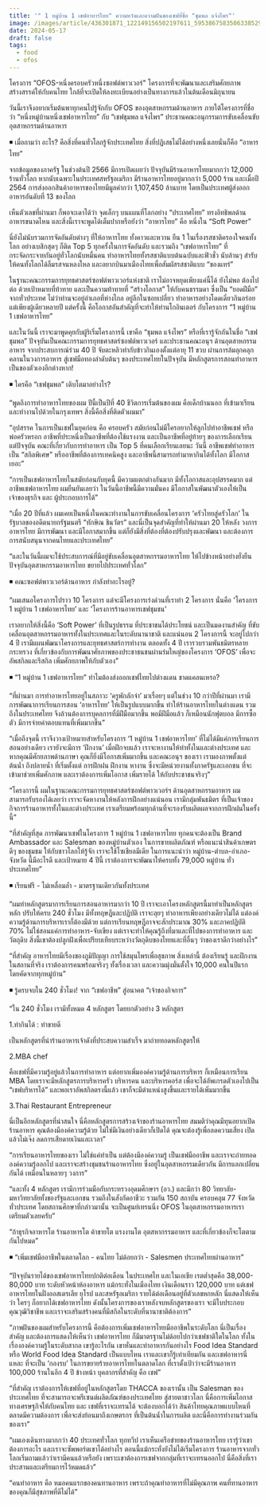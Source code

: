 ```yaml
---
title: '" 1 หมู่บ้าน 1 เชฟอาหารไทย" ความหวังและความฝันของเชฟที่ชื่อ "ชุมพล แจ้งไพร"'
image: /images/article/436301871_122149156502197611_5953867583506338529_n-2.jpg
date: 2024-05-17
draft: false
tags:
  - food
  - ofos
---
```

โครงการ “OFOS-หนึ่งครอบครัวหนึ่งซอฟต์พาวเวอร์" โครงการที่จะพัฒนาและเสริมศักยภาพสร้างสรรค์ให้กับคนไทย ใกล้ที่จะเปิดให้ลงทะเบียนอย่างเป็นทางการแล้วในต้นเดือนมิถุนายน 

วันนี้เราจึงอยากเริ่มต้นพาทุกคนไปรู้จักกับ OFOS ของอุตสาหกรรมด้านอาหาร ภายใต้โครงการที่ชื่อว่า “หนึ่งหมู่บ้านหนึ่งเชฟอาหารไทย” กับ “เชฟชุมพล แจ้งไพร” ประธานคณะอนุกรรมการขับเคลื่อนขับอุตสาหกรรมด้านอาหาร

◾️ เมื่อถามว่า อะไร? คือสิ่งที่คนทั่วโลกรู้จักประเทศไทย สิ่งที่ปฏิเสธไม่ได้อย่างหนึ่งเลยนั่นก็คือ “อาหารไทย” 

จากข้อมูลของภาครัฐ ในช่วงต้นปี 2566 มีการเปิดเผยว่า ปัจจุบันมีร้านอาหารไทยมากกว่า 12,000 ร้านทั่วโลก หากนับเฉพาะในประเทศสหรัฐอเมริกา มีร้านอาหารไทยอยู่มากกว่า 5,000 ร้าน และเมื่อปี 2564 การส่งออกสินค้าอาหารของไทยมีมูลค่ากว่า 1,107,450 ล้านบาท โดยเป็นประเทศผู้ส่งออกอาหารอันดับที่ 13 ของโลก 

เห็นตัวเลขที่ผ่านมา ก็พอจะเดาได้ว่า จุดเล็กๆ บนแผนที่โลกอย่าง “ประเทศไทย” ทรงอิทธิพลด้านอาหารขนาดไหน และสิ่งนี้เราจะพูดได้เต็มปากหรือยังว่า “อาหารไทย” คือ หนึ่งใน “Soft Power”

นี่ยังไม่นับรวมการจัดอันดับต่างๆ ที่ให้อาหารไทย ทั้งคาวและหวาน ยืน 1 ในเรื่องรสชาติครองใจคนทั้งโลก อย่างเบสิกสุดๆ ก็ติด Top 5 ทุกครั้งในการจัดอันดับ และรวมถึง “เชฟอาหารไทย” ที่กระจัดกระจายกันอยู่ทั่วโลกนับหมื่นคน ทำอาหารไทยทั้งรสชาติแบบต้นฉบับและฟิวชั่ว นับล้านๆ สำรับ ให้คนทั้งโลกได้ลิ้มรสจนหลงใหล และอยากบินมาเมืองไทยเพื่อสัมผัสรสชาติแบบ “ของแทร่” 

ในฐานะคณะกรรมการยุทธศาสตร์ซอฟต์พาวเวอร์แห่งชาติ เราไม่อาจหยุดเพียงแค่นี้ได้ ยังไม่พอ ต้องไปต่อ ด้วยเป้าหมายที่ท้าทาย และเป็นความท้าทายที่ “สร้างโอกาส” ให้กับคนธรรมดา ซึ่งเป็น “ยอดฝีมือ” จากทั่วประเทศ ไม่ว่าท่านจะอยู่อำเภอที่ห่างไกล อยู่ลึกในซอยเปลี่ยว ทำอาหารอย่างโดดเดี่ยวกินอร่อยแต่เพียงผู้เดียวหลายปี แต่ครั้งนี้ คือโอกาสอันสำคัญ​ ที่จะทำให้ท่านโกอินเตอร์ กับโครงการ “1 หมู่บ้าน 1 เชฟอาหารไทย” 

และในวันนี้ เราจะมาพูดคุยกับผู้ริเริ่มโครงการนี้ เขาคือ “ชุมพล แจ้งไพร” หรือที่เรารู้จักกันในชื่อ “เชฟชุมพล” ปัจจุบันเป็นคณะกรรมการยุทธศาสตร์ซอฟต์พาวเวอร์ และประธานคณะอนุฯ ด้านอุตสาหกรรมอาหาร จากประสบการณ์ร่วม 40 ปี จับตะหลิวทำกับข้าวกินเองตั้งแต่อายุ 11 ขวบ ผ่านการล้มลุกคลุกคลานในวงการอาหาร สู่เชฟมือทองลำดับต้นๆ ของประเทศไทยในปัจจุบัน มีหลักสูตรการสอนทำอาหารเป็นของตัวเองอีกต่างหาก!

◾️ ใครคือ “เชฟชุมพล” เติบโตมาอย่างไร?

“พูดถึงการทำอาหารไทยของผม ปีนี้เป็นปีที่ 40 ชีวิตการเริ่มต้นของผม คือเด็กบ้านนอก ที่เข้ามาเรียนและทำงานไปด้วยในกรุงเทพฯ สิ่งนี้คือสิ่งที่ติดตัวผมมา”

“อุปสรรค ในการเป็นเชฟในยุคก่อน คือ ครอบครัว สมัยก่อนไม่มีใครอยากให้ลูกไปทำอาชีพเชฟ หรือพ่อครัวหรอก อาชีพที่ประหนึ่งเป็นอาชีพที่ต้องใช้แรงงาน และเป็นอาชีพที่อยู่ท้ายๆ ของการเลือกเรียน แต่ปัจจุบัน คณะที่เกี่ยวกับการทำอาหาร เป็น Top 5 ที่คนเลือกเรียนเลยนะ วันนี้ อาชีพเชฟทำอาหารเป็น “สกิลพิเศษ” หรืออาชีพที่ต้องการเทคนิคสูง และอาชีพนี้สามารถทำมาหากินได้ทั้งโลก มีโอกาสเยอะ” 

“การเป็นเชฟอาหารไทยในสมัยก่อนกับยุคนี้ มีความแตกต่างกันมาก มีทั้งโอกาสและอุปสรรคมาก แต่อาชีพเชฟอาหารไทย ผมยืนยันเลยว่า ในวันนี้อาชีพนี้มีความมั่นคง มีโอกาสในพัฒนาตัวเองให้เป็นเจ้าของธุรกิจ และ ผู้ประกอบการได้”

“เมื่อ 20 ปีที่แล้ว ผมเคยเป็นหนึ่งในคณะทำงานในการขับเคลื่อนโครงการ ‘ครัวไทยสู่ครัวโลก’ ในรัฐบาลของอดีตนายกรัฐมนตรี “ทักษิณ ชินวัตร” และนี่เป็นจุดสำคัญที่ทำให้ผ่านมา 20 ให้หลัง วงการอาหารไทย มีการพัฒนา และมีโอกาสมากขึ้น แต่ก็ยังมีสิ่งที่ต้องที่ต้องปรับปรุงและพัฒนา และต้องการการสนับสนุนจากคนไทยและประเทศไทย”

“และในวันนี้ผมจะใช้ประสบการณ์ที่มีอยู่ขับเคลื่อนอุตสาหกรรมอาหารไทย ให้ไปข้างหน้าอย่างยั่งยืน ปัจจุบันอุตสาหกรรมอาหารไทย ขยายไปประเทศทั่วโลก”

◾️ คณะซอฟต์พาวเวอร์ด้านอาหาร กำลังทำอะไรอยู่?

“ผมเสนอโครงการไปราว 10 โครงการ แต่จะมีโครงการเร่งด่วนที่เราทำ 2 โครงการ นั่นคือ 'โครงการ 1 หมู่บ้าน 1 เชฟอาหารไทย’ และ 'โครงการร้านอาหารเชฟชุมชน’ 

เราอยากให้สิ่งนี้คือ ‘Soft Power’ ที่เป็นรูปธรรม ที่ประชาชนได้ประโยชน์ และเป็นมดงานสำคัญ ที่ขับเคลื่อนอุตสาหกรรมอาหารทั้งในประเทศและในระดับนานาชาติ และแน่นอน 2 โครงการนี้ จะอยู่ไปกว่า 4 ปี เรามีแผนพัฒนาโครงการและยุทธศาสตร์การทำงาน ตลอดทั้ง 4 ปี เรารวบรวมพันธมิตรหลายกระทรวง ที่เกี่ยวข้องกับการพัฒนาศัยภาพของประชาชนชนผ่านร่มใหญ่ของโครงการ ‘OFOS’ เพื่อจะอัพสกิลและรีสกิล เพิ่มศักยภาพให้กับตัวเอง”

◾️ “1 หมู่บ้าน 1 เชฟอาหารไทย” ทำไมต้องส่งออกเชฟไทยไปต่างแดน ขาดแคลนเหรอ? 

“ที่ผ่านมา การทำอาหารไทยอยู่ในสภาวะ ‘ครูพักลักจำ’ มาเรื่อยๆ แต่ในช่วง 10 กว่าปีที่ผ่านมา เรามีการพัฒนาการเรียนการสอน ‘อาหารไทย’ ให้เป็นรูปแบบมากขึ้น ทำให้ร้านอาหารไทยในต่างแดน รวมถึงในประเทศไทย จึงล้วนต้องการบุคลการที่มีฝีมือมากขึ้น พอมีฝีมือแล้ว ก็เหมือนนักฟุตบอล มีการซื้อตัว มีการจ่ายค่าตอบแทนที่เพิ่มมากขึ้น”

“เมื่อถึงจุดนี้ เราจึงวางเป้าหมายสำหรับโครงการ ‘1 หมู่บ้าน 1 เชฟอาหารไทย’ ที่ไม่ได้มีแค่การเรียนการสอนอย่างเดียว เรายังจะมีการ ‘ฝึกงาน’ เมื่อฝึกจบแล้ว เราจะหางานให้ทำทั้งในและต่างประเทศ และหากคุณมีศักยภาพด้านภาษา คุณก็ยิ่งมีโอกาสเพิ่มมากขึ้น และคณะอนุฯ ของเรา เรามองภาพตั้งแต่ ต้นน้ำ ถึงปลายน้ำ ที่เริ่มตั้งแต่ การฝึกฝน ฝึกงาน หางาน ซึ่งจะมีหน่วยงานทั้งภาครัฐและเอกชน ที่จะเข้ามาช่วยเพิ่มศักภาพ และเราต้องการเพิ่มโอกาส เพิ่มรายได้ ให้กับประชาชนจริงๆ”

“โครงการนี้ ผมในฐานะคณะกรรมการยุทธศาสตร์ซอฟต์พาวเวอร์ฯ ด้านอุตสาหกรรมอาหาร ผมสามารถรับรองได้เลยว่า เราจะจัดหางานให้หลังการฝึกอย่างแน่นอน เรามีกลุ่มพันธมิตร ที่เป็นเจ้าของกิจการร้านอาหารทั้งในและต่างประเทศ เราเตรียมพร้อมทุกด้านที่จะรองรับผลิตผลจากการฝึกฝนในครั้งนี้”

“ที่สำคัญที่สุด การพัฒนาเชฟในโครงการ 1 หมู่บ้าน 1 เชฟอาหารไทย ทุกคนจะต้องเป็น Brand Ambassador และ Salesman ของหมู่บ้านตัวเอง ในการขายผลิตภัณฑ์ หรือแนะนำสินค้าเกษตรดีๆ ของชุมชม ให้กับชาวโลกให้รู้จัก เราจะใช้โซเชียลมีเดีย ในการแนะนำว่า หมู่บ้าน-ตำบล-อำเภอ-จังหวัด นี้มีอะไรดี และเป้าหมาย 4 ปีนี้ เราต้องการจะพัฒนาให้ครบทั้ง 79,000 หมู่บ้าน ทั่วประเทศไทย” 

◾️ เรียนฟรี - ไม่เหลื่อมล้ำ - มาตรฐานเดียวกันทั้งประเทศ 

“ผมทำหลักสูตรมาการเรียนการสอนอาหารมากว่า 10 ปี เราจะเอาโครงหลักสูตรนี้มาทำเป็นหลักสูตรหลัก ปรับให้ครบ 240 ชั่วโมง มีทั้งทฤษฎีและปฏิบัติ เราจะลุยๆ ทำอาหารเพียงอย่างเดียวไม่ได้ แต่องค์ความรู้ด้านการบริหารเราก็ต้องมีด้วย แต่การเรียนทฤษฎีอาจจะสักประมาณ 30% และภาคปฏิบัติ 70% ไม่ใช่สอนแค่การทำอาหาร-จับเขียง แต่เราจะทำให้คุณรู้ถึงที่มาและที่ไปของการทำอาหาร และวัตถุดิบ สิ่งนี้เขาต้องปลูกฝังเพื่อเปรียบเทียบระหว่างวัตถุดิบของไทยและที่อื่นๆ ว่าของเราดีกว่าอย่างไร”

“ที่สำคัญ อาหารไทยมีเรื่องของภูมิปัญญา การใช้สมุนไพรเพื่อสุขภาพ สิ่งเหล่านี้ ต้องเรียนรู้ และฝึกงานในสถานที่จริง เราต้องการคนพร้อมจริงๆ ทั้งเรื่องเวลา และความมุ่งมั่นตั้งใจ 10,000 คนในปีแรก โดยคัดจากทุกหมู่บ้าน”

◾️ รู้ครบจบใน 240 ชั่วโมง! จาก “เชฟอาชีพ” สู่อนาคต “เจ้าของกิจการ” 

“ใน 240 ชั่วโมง เรามีทั้งหมด 4 หลักสูตร โดยยกตัวอย่าง 3 หลักสูตร

1.ทำกินได้ : ทำขายดี

เป็นหลักสูตรที่นำร้านอาหารเจ้าดังที่ประสบความสำเร็จ มาถ่ายทอดหลักสูตรให้ 

2.MBA chef

คือเชฟที่มีความรู้อยู่แล้วในการทำอาหาร แต่อยากเพิ่มองค์ความรู้ด้านการบริหาร ก็เหมือนการเรียน MBA โดยเราจะมีหลักสูตรการบริหารครัว บริหารคน และบริหารคอร์ส เพื่อจะได้อัพเกรดตัวเองไปเป็น “เชฟบริหารได้” และพอเราอัพสกิลตรงนี้แล้ว เขาก็จะมีตำแหน่งสูงขึ้นและรายได้เพิ่มมากขึ้น 

3.Thai Restaurant Entrepreneur

นี่เป็นอีกหลักสูตรที่น่าสนใจ นี่คือหลักสูตรการสร้างเจ้าของร้านอาหารไทย สมมติว่าคุณมีทุนอยากเปิดร้านอาหาร คุณต้องมีองค์ความรู้ด้วย ไม่ใช่มีเงินอย่างเดียวก็เปิดได้ คุณจะต้องรู้เพื่อลดความเสี่ยง เปิดแล้วไม่เจ๊ง ลดการเสียดายเงินและเวลา”

“การเรียนอาหารไทยของเรา ไม่ใช่แค่ทำเป็น แต่ต้องมีองค์ความรู้ เป็นเชฟมืออาชีพ และเราจะถ่ายทอดองค์ความรู้ออกไป และเราจะสร้างชุมชนร้านอาหารไทย ซึ่งอยู่ในอุตสาหกรรมเดียวกัน มีการแลกเปลี่ยนกันได้ เหมือนในหลายๆ วงการ”

“และทั้ง 4 หลักสูตร เรามีการร่วมมือกับกระทรวงอุดมศึกษาฯ (อว.) และมีกว่า 80 วิทยาลัย-มหาวิทยาลัยทั้งของรัฐและเอกชน รวมถึงในสังกัดอาชีวะ รวมกัน 150 สถาบัน ครอบคลุม 77 จังหวัดทั่วประเทศ โดยสถานศึกษาที่กล่าวมานั้น จะเป็นศูนย์เทรนนิ่ง OFOS ในอุตสาหกรรมอาหารเรา เตรียมตัวเลยครับ” 

“ถ้าธุรกิจอาหารโต ร้านอาหารโต ค้าขายโต แรงงานโต อุตสหากรรมอาหาร และที่เกี่ยวข้องก็จะโตตามกันไปหมด” 

◾️ “เพิ่มเชฟมืออาชีพในตลาดโลก - คนไทย ไม่ด้อยกว่า - Salesmen ประเทศไทยผ่านอาหาร”

“ปัจจุบันรายได้ของเชฟอาหารไทยปกติต่อเดือน ในประเทศไท และในเอเชีย เรตต่ำสุดคือ 38,000-80,000 บาท ระดับหัวหน้าห้องอาหาร แม้กระทั่งในเมืองไทย เงินเดือนราว 120,000 บาท แต่เชฟอาหารไทยในฝั่งออสเตรเลีย ยุโรป และสหรัฐอเมริกา รายได้ต่อเดือนอยู่ที่ตัวเลขหกหลัก นี่แสดงให้เห็นว่า ใครๆ ก็อยากได้เชฟอาหารไทย ดังนั้นโครงการของเราหลังจบหลักสูตรของเรา จะมีใบประกอบคุณวุฒิวิชาชีพ และเราจะเสริมสร้างคนที่มีสกิลในระดับที่นานาชาติต้องการ” 

“ภาพฝันของผมสำหรับโครงการนี้ คือต้องการเพิ่มเชฟอาหารไทยมืออาชีพในระดับโลก นี่เป็นเรื่องสำคัญ และต้องการแสดงให้เห็นว่า เชฟอาหารไทย ก็มีมาตรฐานไม่ด้อยไปกว่าเชฟชาติใดในโลก ทั้งในเรื่ององค์ความรู้ในระดับสากล เขารู้อะไรกัน เขาหั่นและทำอาหารกันอย่างไร Food Idea Standard หรือ World Food Idea Standard เป็นแบบไหน เราและเขาก็รู้เท่าเทียมกัน และเชฟอาหารนี่แหละ ที่จะเป็น ‘กองรบ’ ในการขยายร้ายอาหารไทยในตลาดโลก ที่เราตั้งเป้าว่าจะมีร้านอาหาร 100,000 ร้านในอีก 4 ปี ข้างหน้า บุคลากรที่สำคัญ คือ เชฟ”

“ที่สำคัญ เราต้องการให้เชฟที่อยู่ในหลักสูตรโดย THACCA ของเรานั้น เป็น Salesman ของประเทศไทย ที่จะสามารถจะพรีเซนต์ผลิตภัณฑ์ของประเทศไทย สู่สายตาชาวโลก นี่คือการเพิ่มโอกาสทางเศรษฐกิจให้กับคนไทย และ เชฟที่เราจะเทรนได้ จะต้องบอกได้ว่า สินค้าไทยคุณภาพแบบไหนที่ตลาดมีความต้องการ เพื่อจะส่งย้อนมาถึงเกษตรกร ที่เป็นต้นน้ำในการผลิต และนี่คือการทำงานร่วมกันของเรา”  

“ผมเองเดินทางมากกว่า 40 ประเทศทั่วโลก ทุกทวีป เราเห็นเครือข่ายของร้านอาหารไทย เรารู้ว่าเขาต้องการอะไร และเราจะซัพพอร์ตเขาได้อย่างไร ตอนนี้แม้กระทั่งยังไม่ได้เริ่มโครงการ ร้านอาหารจากทั่วโลกเริ่มถามแล้วว่าเรามีคนแล้วหรือยัง เพราะเขาต้องการเชฟจากกลุ่มที่เราจะเทรนออกไป นี่คือสิ่งที่เราประสานและเตรียมการไว้หมดแล้ว”

“คนทำอาหาร คือ หมอคนแรกของคนทานอาหาร เพราะถ้าคุณทำอาหารที่ไม่มีคุณภาพ คนที่ทานอาหารของคุณก็มีสุขภาพที่ดีไม่ได้”
